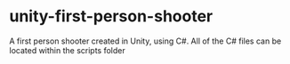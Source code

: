 # unity-first-person-shooter
A first person shooter created in Unity, using C#. All of the C# files can be located within the scripts folder
